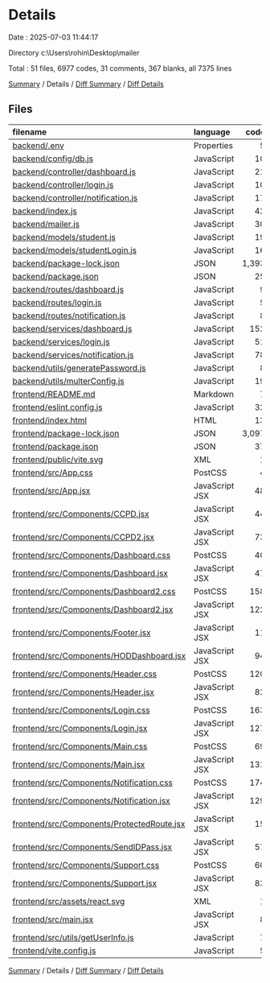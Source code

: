 # Details

Date : 2025-07-03 11:44:17

Directory c:\\Users\\rohin\\Desktop\\mailer

Total : 51 files,  6977 codes, 31 comments, 367 blanks, all 7375 lines

[Summary](results.md) / Details / [Diff Summary](diff.md) / [Diff Details](diff-details.md)

## Files
| filename | language | code | comment | blank | total |
| :--- | :--- | ---: | ---: | ---: | ---: |
| [backend/.env](/backend/.env) | Properties | 5 | 0 | 0 | 5 |
| [backend/config/db.js](/backend/config/db.js) | JavaScript | 10 | 0 | 0 | 10 |
| [backend/controller/dashboard.js](/backend/controller/dashboard.js) | JavaScript | 21 | 4 | 1 | 26 |
| [backend/controller/login.js](/backend/controller/login.js) | JavaScript | 10 | 0 | 2 | 12 |
| [backend/controller/notification.js](/backend/controller/notification.js) | JavaScript | 17 | 0 | 0 | 17 |
| [backend/index.js](/backend/index.js) | JavaScript | 42 | 1 | 7 | 50 |
| [backend/mailer.js](/backend/mailer.js) | JavaScript | 30 | 1 | 5 | 36 |
| [backend/models/student.js](/backend/models/student.js) | JavaScript | 19 | 0 | 0 | 19 |
| [backend/models/studentLogin.js](/backend/models/studentLogin.js) | JavaScript | 16 | 0 | 2 | 18 |
| [backend/package-lock.json](/backend/package-lock.json) | JSON | 1,393 | 0 | 1 | 1,394 |
| [backend/package.json](/backend/package.json) | JSON | 25 | 0 | 1 | 26 |
| [backend/routes/dashboard.js](/backend/routes/dashboard.js) | JavaScript | 9 | 1 | 2 | 12 |
| [backend/routes/login.js](/backend/routes/login.js) | JavaScript | 5 | 0 | 1 | 6 |
| [backend/routes/notification.js](/backend/routes/notification.js) | JavaScript | 8 | 0 | 2 | 10 |
| [backend/services/dashboard.js](/backend/services/dashboard.js) | JavaScript | 152 | 0 | 12 | 164 |
| [backend/services/login.js](/backend/services/login.js) | JavaScript | 51 | 0 | 5 | 56 |
| [backend/services/notification.js](/backend/services/notification.js) | JavaScript | 78 | 1 | 14 | 93 |
| [backend/utils/generatePassword.js](/backend/utils/generatePassword.js) | JavaScript | 8 | 0 | 1 | 9 |
| [backend/utils/multerConfig.js](/backend/utils/multerConfig.js) | JavaScript | 19 | 2 | 5 | 26 |
| [frontend/README.md](/frontend/README.md) | Markdown | 7 | 0 | 6 | 13 |
| [frontend/eslint.config.js](/frontend/eslint.config.js) | JavaScript | 32 | 0 | 2 | 34 |
| [frontend/index.html](/frontend/index.html) | HTML | 13 | 0 | 1 | 14 |
| [frontend/package-lock.json](/frontend/package-lock.json) | JSON | 3,097 | 0 | 1 | 3,098 |
| [frontend/package.json](/frontend/package.json) | JSON | 37 | 0 | 1 | 38 |
| [frontend/public/vite.svg](/frontend/public/vite.svg) | XML | 1 | 0 | 0 | 1 |
| [frontend/src/App.css](/frontend/src/App.css) | PostCSS | 4 | 0 | 1 | 5 |
| [frontend/src/App.jsx](/frontend/src/App.jsx) | JavaScript JSX | 48 | 1 | 4 | 53 |
| [frontend/src/Components/CCPD.jsx](/frontend/src/Components/CCPD.jsx) | JavaScript JSX | 44 | 0 | 7 | 51 |
| [frontend/src/Components/CCPD2.jsx](/frontend/src/Components/CCPD2.jsx) | JavaScript JSX | 73 | 0 | 8 | 81 |
| [frontend/src/Components/Dashboard.css](/frontend/src/Components/Dashboard.css) | PostCSS | 40 | 0 | 7 | 47 |
| [frontend/src/Components/Dashboard.jsx](/frontend/src/Components/Dashboard.jsx) | JavaScript JSX | 47 | 1 | 8 | 56 |
| [frontend/src/Components/Dashboard2.css](/frontend/src/Components/Dashboard2.css) | PostCSS | 158 | 0 | 26 | 184 |
| [frontend/src/Components/Dashboard2.jsx](/frontend/src/Components/Dashboard2.jsx) | JavaScript JSX | 122 | 1 | 19 | 142 |
| [frontend/src/Components/Footer.jsx](/frontend/src/Components/Footer.jsx) | JavaScript JSX | 11 | 0 | 2 | 13 |
| [frontend/src/Components/HODDashboard.jsx](/frontend/src/Components/HODDashboard.jsx) | JavaScript JSX | 94 | 0 | 14 | 108 |
| [frontend/src/Components/Header.css](/frontend/src/Components/Header.css) | PostCSS | 120 | 0 | 16 | 136 |
| [frontend/src/Components/Header.jsx](/frontend/src/Components/Header.jsx) | JavaScript JSX | 82 | 0 | 9 | 91 |
| [frontend/src/Components/Login.css](/frontend/src/Components/Login.css) | PostCSS | 163 | 7 | 26 | 196 |
| [frontend/src/Components/Login.jsx](/frontend/src/Components/Login.jsx) | JavaScript JSX | 127 | 2 | 16 | 145 |
| [frontend/src/Components/Main.css](/frontend/src/Components/Main.css) | PostCSS | 69 | 0 | 10 | 79 |
| [frontend/src/Components/Main.jsx](/frontend/src/Components/Main.jsx) | JavaScript JSX | 131 | 3 | 30 | 164 |
| [frontend/src/Components/Notification.css](/frontend/src/Components/Notification.css) | PostCSS | 174 | 3 | 31 | 208 |
| [frontend/src/Components/Notification.jsx](/frontend/src/Components/Notification.jsx) | JavaScript JSX | 129 | 2 | 22 | 153 |
| [frontend/src/Components/ProtectedRoute.jsx](/frontend/src/Components/ProtectedRoute.jsx) | JavaScript JSX | 15 | 0 | 6 | 21 |
| [frontend/src/Components/SendIDPass.jsx](/frontend/src/Components/SendIDPass.jsx) | JavaScript JSX | 57 | 0 | 9 | 66 |
| [frontend/src/Components/Support.css](/frontend/src/Components/Support.css) | PostCSS | 60 | 0 | 6 | 66 |
| [frontend/src/Components/Support.jsx](/frontend/src/Components/Support.jsx) | JavaScript JSX | 83 | 0 | 13 | 96 |
| [frontend/src/assets/react.svg](/frontend/src/assets/react.svg) | XML | 1 | 0 | 0 | 1 |
| [frontend/src/main.jsx](/frontend/src/main.jsx) | JavaScript JSX | 8 | 0 | 2 | 10 |
| [frontend/src/utils/getUserInfo.js](/frontend/src/utils/getUserInfo.js) | JavaScript | 7 | 0 | 1 | 8 |
| [frontend/vite.config.js](/frontend/vite.config.js) | JavaScript | 5 | 1 | 2 | 8 |

[Summary](results.md) / Details / [Diff Summary](diff.md) / [Diff Details](diff-details.md)